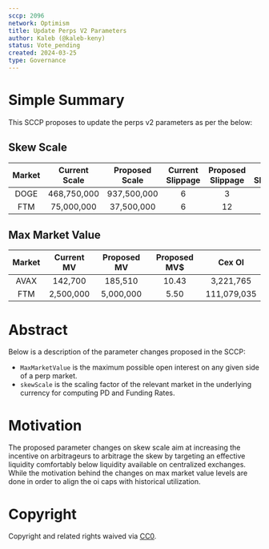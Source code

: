 ```yaml
---
sccp: 2096
network: Optimism
title: Update Perps V2 Parameters
author: Kaleb (@kaleb-keny)
status: Vote_pending
created: 2024-03-25
type: Governance
---
```


# Simple Summary

This SCCP proposes to update the perps v2 parameters as per the below:

## Skew Scale

| **Market** | **Current Scale** | **Proposed Scale** | **Current Slippage** | **Proposed Slippage** | **Cex Slippage** |
|:----------:|:-----------------:|:------------------:|:--------------------:|:---------------------:|:----------------:|
|    DOGE    |    468,750,000    |     937,500,000    |           6          |           3           |         1        |
|     FTM    |     75,000,000    |     37,500,000     |           6          |           12          |         8        |

## Max Market Value

| **Market** | **Current MV** | **Proposed MV** | **Proposed MV$** |  **Cex OI** |
|:----------:|:--------------:|:---------------:|:----------------:|:-----------:|
|    AVAX    |     142,700    |     185,510     |       10.43      |  3,221,765  |
|     FTM    |    2,500,000   |    5,000,000    |       5.50       | 111,079,035 |

# Abstract

Below is a description of the parameter changes proposed in the SCCP:
- `MaxMarketValue` is the maximum possible open interest on any given side of a perp market.
- `skewScale` is the scaling factor of the relevant market in the underlying currency for computing PD and Funding Rates.

# Motivation

The proposed parameter changes on skew scale aim at increasing the incentive on arbitrageurs to arbitrage the skew by targeting an effective liquidity comfortably below liquidity available on centralized exchanges. While the motivation behind the changes on max market value levels are done in order to align the oi caps with historical utilization. 

# Copyright

Copyright and related rights waived via [CC0](https://creativecommons.org/publicdomain/zero/1.0/).


